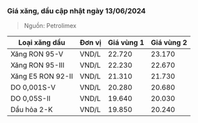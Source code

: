 
### Giá xăng, dầu cập nhật ngày 13/06/2024
> Nguồn: Petrolimex

| Loại xăng dầu     | Đơn vị | Giá vùng 1 | Giá vùng 2 |
|-------------------|--------|------------|------------|
| Xăng RON 95-V     | VND/L  |     22.720 |     23.170 |
| Xăng RON 95-III   | VND/L  |     22.230 |     22.670 |
| Xăng E5 RON 92-II | VND/L  |     21.310 |     21.730 |
| DO 0,001S-V       | VND/L  |     20.280 |     20.680 |
| DO 0,05S-II       | VND/L  |     19.640 |     20.030 |
| Dầu hỏa 2-K       | VND/L  |     19.850 |     20.240 |
